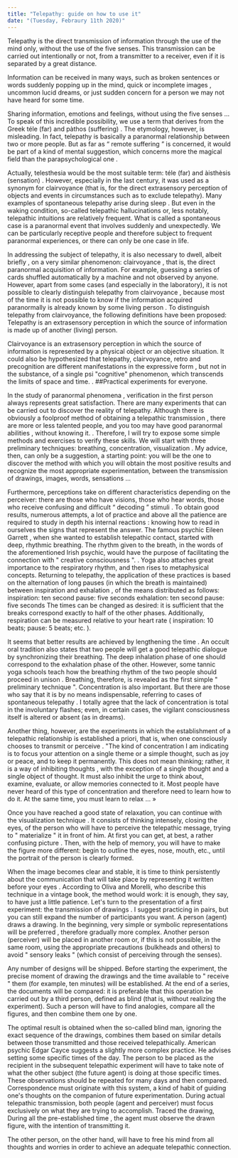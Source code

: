 ```yaml
---
title: "Telepathy: guide on how to use it"
date: "(Tuesday, Febraury 11th 2020)"
---
```


Telepathy is the direct transmission of information through the use of the mind only, without the use of the five senses. This transmission can be carried out intentionally or not, from a transmitter to a receiver, even if it is separated by a great distance.

Information can be received in many ways, such as broken sentences or words suddenly popping up in the mind, quick or incomplete images , uncommon lucid dreams, or just sudden concern for a person we may not have heard for some time.

Sharing information, emotions and feelings, without using the five senses ... To speak of this incredible possibility, we use a term that derives from the Greek téle (far) and pàthos (suffering) . 
The etymology, however, is misleading. In fact, telepathy is basically a paranormal relationship between two or more people. But as far as “ remote suffering ” is concerned, it would be part of a kind of mental suggestion, which concerns more the magical field than the parapsychological one . 

Actually, telesthesia would be the most suitable term: téle (far) and àisthèsis (sensation) . However, especially in the last century, it was used as a synonym for clairvoyance (that is, for the direct extrasensory perception of objects and events in circumstances such as to exclude telepathy). 
Many examples of spontaneous telepathy arise during sleep . But even in the waking condition, so-called telepathic hallucinations or, less notably, telepathic intuitions are relatively frequent.
What is called a spontaneous case is a paranormal event that involves suddenly and unexpectedly. We can be particularly receptive people and therefore subject to frequent paranormal experiences, or there can only be one case in life.

In addressing the subject of telepathy, it is also necessary to dwell, albeit briefly , on a very similar phenomenon: clairvoyance , that is, the direct paranormal acquisition of information. 
For example, guessing a series of cards shuffled automatically by a machine and not observed by anyone. However, apart from some cases (and especially in the laboratory), it is not possible to clearly distinguish telepathy from clairvoyance , because most of the time it is not possible to know if the information acquired paranormally is already known by some living person . 
To distinguish telepathy from clairvoyance, the following definitions have been proposed:
Telepathy is an extrasensory perception in which the source of information is made up of another (living) person.

Clairvoyance is an extrasensory perception in which the source of information is represented by a physical object or an objective situation.
It could also be hypothesized that telepathy, clairvoyance, retro and precognition are different manifestations in the expressive form , but not in the substance, of a single psi "cognitive" phenomenon, which transcends the limits of space and time. .
##Practical experiments for everyone.


In the study of paranormal phenomena , verification in the first person always represents great satisfaction. There are many experiments that can be carried out to discover the reality of telepathy.
Although there is obviously a foolproof method of obtaining a telepathic transmission , there are more or less talented people, and you too may have good paranormal abilities , without knowing it. . Therefore, I will try to expose some simple methods and exercises to verify these skills.
We will start with three preliminary techniques: breathing, concentration, visualization . My advice, then, can only be a suggestion, a starting point: you will be the one to discover the method with which you will obtain the most positive results and recognize the most appropriate experimentation, between the transmission of drawings, images, words, sensations ...

Furthermore, perceptions take on different characteristics depending on the perceiver: there are those who have visions, those who hear words, those who receive confusing and difficult “ decoding ” stimuli .
To obtain good results, numerous attempts, a lot of practice and above all the patience are required to study in depth his internal reactions : knowing how to read in ourselves the signs that represent the answer.
The famous psychic Eileen Garrett , when she wanted to establish telepathic contact, started with deep, rhythmic breathing. The rhythm given to the breath, in the words of the aforementioned Irish psychic, would have the purpose of facilitating the connection with " creative consciousness ". . Yoga also attaches great importance to the respiratory rhythm, and then rises to metaphysical concepts. 
Returning to telepathy, the application of these practices is based on the alternation of long pauses (in which the breath is maintained) between inspiration and exhalation , of the means distributed as follows:
inspiration: ten second pause: five seconds exhalation: ten second pause: five seconds
The times can be changed as desired: it is sufficient that the breaks correspond exactly to half of the other phases. Additionally, respiration can be measured relative to your heart rate ( inspiration: 10 beats; pause: 5 beats; etc. ).


It seems that better results are achieved by lengthening the time . An occult oral tradition also states that two people will get a good telepathic dialogue by synchronizing their breathing. The deep inhalation phase of one should correspond to the exhalation phase of the other. 
However, some tannic yoga schools teach how the breathing rhythm of the two people should proceed in unison . Breathing, therefore, is revealed as the first simple " preliminary technique ".
Concentration is also important. But there are those who say that it is by no means indispensable, referring to cases of spontaneous telepathy . I totally agree that the lack of concentration is total in the involuntary flashes; even, in certain cases, the vigilant consciousness itself is altered or absent (as in dreams). 

Another thing, however, are the experiments in which the establishment of a telepathic relationship is established a priori, that is, when one consciously chooses to transmit or perceive . 
"The kind of concentration I am indicating is to focus your attention on a single theme or a simple thought, such as joy or peace, and to keep it permanently. This does not mean thinking; rather, it is a way of inhibiting thoughts , with the exception of a single thought and a single object of thought. 
It must also inhibit the urge to think about, examine, evaluate, or allow memories connected to it.  Most people have never heard of this type of concentration and therefore need to learn how to do it. At the same time, you must learn to relax ... »

Once you have reached a good state of relaxation, you can continue with the visualization technique . It consists of thinking intensely, closing the eyes, of the person who will have to perceive the telepathic message, trying to " materialize " it in front of him. 
At first you can get, at best, a rather confusing picture . Then, with the help of memory, you will have to make the figure more different: begin to outline the eyes, nose, mouth, etc., until the portrait of the person is clearly formed. 

When the image becomes clear and stable, it is time to think persistently about the communication that will take place by representing it written before your eyes . According to Oliva and Morelli, who describe this technique in a vintage book, the method would work: it is enough, they say, to have just a little patience.
Let's turn to the presentation of a first experiment: the transmission of drawings . I suggest practicing in pairs, but you can still expand the number of participants you want. A person (agent) draws a drawing. 
In the beginning, very simple or symbolic representations will be preferred , therefore gradually more complex. Another person (perceiver) will be placed in another room or, if this is not possible, in the same room, using the appropriate precautions (bulkheads and others) to avoid " sensory leaks " (which consist of perceiving through the senses).

Any number of designs will be shipped. Before starting the experiment, the precise moment of drawing the drawings and the time available to " receive " them (for example, ten minutes) will be established.
At the end of a series, the documents will be compared: it is preferable that this operation be carried out by a third person, defined as blind (that is, without realizing the experiment). Such a person will have to find analogies, compare all the figures, and then combine them one by one.

The optimal result is obtained when the so-called blind man, ignoring the exact sequence of the drawings, combines them based on similar details between those transmitted and those received telepathically.
American psychic Edgar Cayce suggests a slightly more complex practice. He advises setting some specific times of the day. The person to be placed as the recipient in the subsequent telepathic experiment will have to take note of what the other subject (the future agent) is doing at those specific times. 
These observations should be repeated for many days and then compared. Correspondence must originate with this system, a kind of habit of guiding one's thoughts on the companion of future experimentation. 
During actual telepathic transmission, both people (agent and perceiver) must focus exclusively on what they are trying to accomplish. Traced the drawing, During all the pre-established time , the agent must observe the drawn figure, with the intention of transmitting it. 

The other person, on the other hand, will have to free his mind from all thoughts and worries in order to achieve an adequate telepathic connection.
